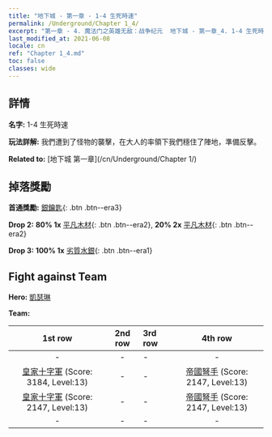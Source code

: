 ```yaml
---
title: "地下城 - 第一章 - 1-4 生死時速"
permalink: /Underground/Chapter 1_4/
excerpt: "第一章 - 4. 魔法门之英雄无敌：战争纪元  地下城 - 第一章_4. 1-4 生死時速"
last_modified_at: 2021-06-08
locale: cn
ref: "Chapter 1_4.md"
toc: false
classes: wide
---
```


## 詳情

 **名字:** 1-4 生死時速

 **玩法詳解:**       我們遭到了怪物的襲擊，在大人的率領下我們穩住了陣地，準備反擊。

 **Related to:** [地下城 第一章](/cn/Underground/Chapter 1/)

## 掉落獎勵

 **首通獎勵:** [銀鑰匙](/cn/Items/con_693/){: .btn .btn--era3}

 **Drop 2:** **80% 1x** [平凡木材](/cn/Items/mat_7/){: .btn .btn--era2}, **20% 2x** [平凡木材](/cn/Items/mat_7/){: .btn .btn--era2}

 **Drop 3:** **100% 1x** [劣質水銀](/cn/Items/mat_2/){: .btn .btn--era1}


## Fight against Team
 **Hero:** [凱瑟琳](/cn/heroes/Catherine/)

 **Team:**


  | 1st row | 2nd row | 3rd row | 4th row |
  |:----:|:----:|:----|:----:|
  | - | - | - | - |
  | [皇家十字軍](/cn/units/Swordsman/) (Score: 3184, Level:13)  | - | - | [帝國弩手](/cn/units/Marksman/) (Score: 2147, Level:13)  |
  | [皇家十字軍](/cn/units/Swordsman/) (Score: 2147, Level:13)  | - | - | [帝國弩手](/cn/units/Marksman/) (Score: 2147, Level:13)  |
  | - | - | - | - |


